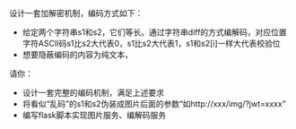 <!--
 * @Author: LetMeFly
 * @Date: 2025-06-08 15:02:00
 * @LastEditors: LetMeFly.xyz
 * @LastEditTime: 2025-06-08 15:17:01
-->
设计一套加解密机制，编码方式如下：

+ 给定两个字符串s1和s2，它们等长。通过字符串diff的方式编解码，对应位置字符ASCII码s1比s2大代表0，s1比s2大代表1，s1和s2[i]一样大代表校验位
+ 想要隐蔽编码的内容为纯文本，

请你：

+ 设计一套完整的编码机制，满足上述要求
+ 将看似“乱码”的s1和s2伪装成图片后面的参数“如http://xxx/img/?jwt=xxxx”
+ 编写flask脚本实现图片服务、编解码服务
